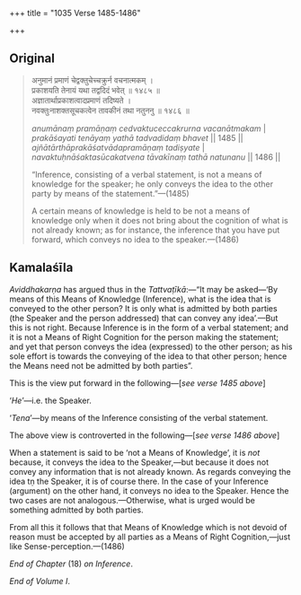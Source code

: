 +++
title = "1035 Verse 1485-1486"

+++
## Original 
>
> अनुमानं प्रमाणं चेद्वक्तुचेच्चक्रुर्न वचनात्मकम् ।  
> प्रकाशयति तेनायं यथा तद्वदिदं भवेत् ॥ १४८५ ॥  
> अज्ञातार्थाप्रकाशत्वादप्रमाणं तदिष्यते ।  
> नवक्तुःनाशक्तसूचकत्वेन तावकीनं तथा नतुननु ॥ १४८६ ॥ 
>
> *anumānaṃ pramāṇaṃ cedvaktuceccakrurna vacanātmakam* \|  
> *prakāśayati tenāyaṃ yathā tadvadidaṃ bhavet* \|\| 1485 \|\|  
> *ajñātārthāprakāśatvādapramāṇaṃ tadiṣyate* \|  
> *navaktuḥnāśaktasūcakatvena tāvakīnaṃ tathā natunanu* \|\| 1486 \|\| 
>
> “Inference, consisting of a verbal statement, is not a means of knowledge for the speaker; he only conveys the idea to the other party by means of the statement.”—(1485) 
>
> A certain means of knowledge is held to be not a means of knowledge only when it does not bring about the cognition of what is not already known; as for instance, the inference that you have put forward, which conveys no idea to the speaker.—(1486)



## Kamalaśīla

*Aviddhakarṇa* has argued thus in the *Tattvaṭīkā*:—“It may be asked—‘By means of this Means of Knowledge (Inference), what is the idea that is conveyed to the other person? It is only what is admitted by both parties (the Speaker and the person addressed) that can convey any idea’.—But this is not right. Because Inference is in the form of a verbal statement; and it is not a Means of Right Cognition for the person making the statement; and yet that person conveys the idea (expressed) to the other person; as his sole effort is towards the conveying of the idea to that other person; hence the Means need not be admitted by both parties”.

This is the view put forward in the following—[*see verse 1485 above*]

‘*He*’—i.e. the Speaker.

‘*Tena*’—by means of the Inference consisting of the verbal statement.

The above view is controverted in the following—[*see verse 1486 above*]

When a statement is said to be ‘not a Means of Knowledge’, it is *not* because, it conveys the idea to the Speaker,—but because it does not convey any information that is not already known. As regards conveying the idea tṇ the Speaker, it is of course there. In the case of your Inference (argument) on the other hand, it conveys no idea to the Speaker. Hence the two cases are not analogous.—Otherwise, what is urged would be something admitted by both parties.

From all this it follows that that Means of Knowledge which is not devoid of reason must be accepted by all parties as a Means of Right Cognition,—just like Sense-perception.—(1486)

*End of Chapter* (18) *on Inference*.

*End of Volume I*.


